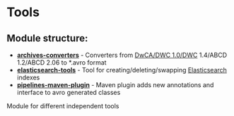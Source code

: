 # Tools

## Module structure:
- [**archives-converters**](https://github.com/gbif/artery/tree/master/tools/archives-converters) - Converters from [DwCA/DWC 1.0/DWC](https://www.tdwg.org/standards/dwc/) 1.4/ABCD 1.2/ABCD 2.06 to *.avro format
- [**elasticsearch-tools**](https://github.com/gbif/artery/tree/master/tools/elasticsearch-tools) - Tool for creating/deleting/swapping [Elasticsearch](https://www.elastic.co/products/elasticsearch) indexes
- [**pipelines-maven-plugin**](https://github.com/gbif/artery/tree/master/tools/pipelines-maven-plugin) - Maven plugin adds new annotations and interface to avro generated classes

Module for different independent tools
